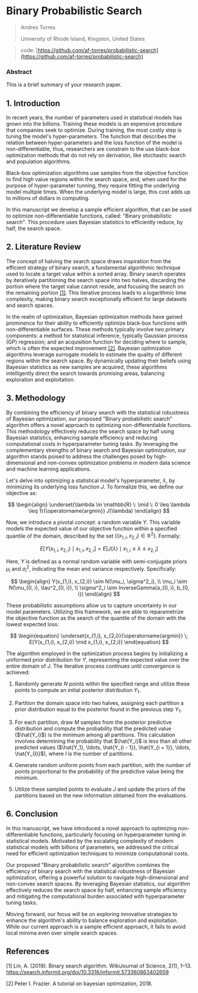 # Binary Probabilistic Search

> Andres Torres
>
> University of Rhode Island, Kingston, United States

> code: [https://github.com/af-torres/probabilistic-search](https://github.com/af-torres/probabilistic-search)

### Abstract
This is a brief summary of your research paper.

## 1. Introduction

In recent years, the number of parameters used in statistical models has grown into the billions. Training these models is an expensive procedure that companies seek to optimize. During training, the most costly step is tuning the model's hyper-parameters. The function that describes the relation between hyper-parameters and the loss function of the model is non-differentiable, thus, researchers are constrain to the use black-box optimization methods that do not rely on derivation, like stochastic search and population algorithms.

Black-box optimization algorithms use samples from the objective function to find high value regions within the search space, and, when used for the purpose of hyper-parameter tunning, they require fitting the underlying model multiple times. When the underlying model is large, this cost adds up to millions of dollars in computing.

In this manuscript we develop a sample efficient algorithm, that can be used to optimize non-differentiable functions, called: "Binary probabilistic search". This procedure uses Bayesian statistics to efficiently reduce, by half, the search space.

## 2. Literature Review

The concept of halving the search space draws inspiration from the efficient strategy of binary search, a fundamental algorithmic technique used to locate a target value within a sorted array. Binary search operates by iteratively partitioning the search space into two halves, discarding the portion where the target value cannot reside, and focusing the search on the remaining portion [[1]](https://search.informit.org/doi/epdf/10.3316/informit.573360863402659). This iterative process leads to a logarithmic time complexity, making binary search exceptionally efficient for large datasets and search spaces.

In the realm of optimization, Bayesian optimization methods have gained prominence for their ability to efficiently optimize black-box functions with non-differentiable surfaces. These methods typically involve two primary components: a method for statistical inference, typically Gaussian process (GP) regression; and an acquisition function for deciding where to sample, which is often the expected improvement [[2]](https://arxiv.org/pdf/1807.02811). Bayesian optimization algorithms leverage surrogate models to estimate the quality of different regions within the search space. By dynamically updating their beliefs using Bayesian statistics as new samples are acquired, these algorithms intelligently direct the search towards promising areas, balancing exploration and exploitation.

## 3. Methodology

By combining the efficiency of binary search with the statistical robustness of Bayesian optimization, our proposed "Binary probabilistic search" algorithm offers a novel approach to optimizing non-differentiable functions. This methodology effectively reduces the search space by half using Bayesian statistics, enhancing sample efficiency and reducing computational costs in hyperparameter tuning tasks. By leveraging the complementary strengths of binary search and Bayesian optimization, our algorithm stands poised to address the challenges posed by high-dimensional and non-convex optimization problems in modern data science and machine learning applications.

Let's delve into optimizing a statistical model's hyperparameter, $\lambda$, by minimizing its underlying loss function $J$. To formalize this, we define our objective as:

$$
\begin{align}
    \underset{\lambda \in \mathbb{R} \: \mid \: 0 \leq \lambda \leq 1}{\operatorname{argmin}} J(\lambda)
\end{align}
$$

Now, we introduce a pivotal concept: a random variable $Y$. This variable models the expected value of our objective function within a specified quantile of the domain, described by the set $\{(x_{1,i}, x_{2,i}) \in \mathbb{R}^2\}$. Formally:

$$
\begin{equation}
    E[Y(x_{1,i}, x_{2,i}) \mid x_{1,i}, x_{2,i}] = E[J(\lambda) \mid x_{1,i} \leq \lambda \leq x_{2,i}]
\end{equation}
$$

Here, $Y$ is defined as a normal random variable with semi-conjugate priors $\mu_i$ and $\sigma^2_i$, indicating the mean and variance respectively. Specifically:

$$
\begin{align}
    Y(x_{1,i}, x_{2,i}) \sim N(\mu_i, \sigma^2_i), \\
    \mu_i \sim N(\mu_{0, i}, \tau^2_{0, i}), \\
    \sigma^2_i \sim InverseGamma(a_{0, i}, b_{0, i})
\end{align}
$$

These probabilistic assumptions allow us to capture uncertainty in our model parameters. Utilizing this framework, we are able to reparametrize the objective function as the search of the quantile of the domain with the lowest expected loss:

$$
\begin{equation}
    \underset{x_{1,i}, x_{2,i}}{\operatorname{argmin}} \; E[Y(x_{1,i}, x_{2,i}) \mid x_{1,i}, x_{2,i}]
\end{equation}
$$

The algorithm employed in the optimization process begins by initializing a uniformed prior distribution for $Y$, representing the expected value over the entire domain of $J$. The iterative process continues until convergence is achieved:

1. Randomly generate $N$ points within the specified range and utilize these points to compute an initial posterior distribution $Y_1$.
  
2. Partition the domain space into two halves, assigning each partition a prior distribution equal to the posterior found in the previous step $Y_1$.

3. For each partition, draw $M$ samples from the posterior predictive distribution and compute the probability that the predicted value ($\hat{Y_i}$) is the minimum among all partitions. This calculation involves determining the probability that $\hat{Y_i}$ is less than all other predicted values ($\hat{Y_1}, \ldots, \hat{Y_{i - 1}}, \hat{Y_{i + 1}}, \ldots, \hat{Y_{I}}$), where $I$ is the number of partitions.

4. Generate random uniform points from each partition, with the number of points proportional to the probability of the predictive value being the minimum.

5. Utilize these sampled points to evaluate $J$ and update the priors of the partitions based on the new information obtained from the evaluations.

## 6. Conclusion

In this manuscript, we have introduced a novel approach to optimizing non-differentiable functions, particularly focusing on hyperparameter tuning in statistical models. Motivated by the escalating complexity of modern statistical models with billions of parameters, we addressed the critical need for efficient optimization techniques to minimize computational costs.

Our proposed "Binary probabilistic search" algorithm combines the efficiency of binary search with the statistical robustness of Bayesian optimization, offering a powerful solution to navigate high-dimensional and non-convex search spaces. By leveraging Bayesian statistics, our algorithm effectively reduces the search space by half, enhancing sample efficiency and mitigating the computational burden associated with hyperparameter tuning tasks.

Moving forward, our focus will be on exploring innovative strategies to enhance the algorithm's ability to balance exploration and exploitation. While our current approach is a sample efficient approach, it fails to avoid local minima even over simple search spaces.

## References

[1] Lin, A. (2019). Binary search algorithm. WikiJournal of Science, 2(1), 1–13. https://search.informit.org/doi/10.3316/informit.573360863402659

[2] Peter I. Frazier. A tutorial on bayesian optimization, 2018.
